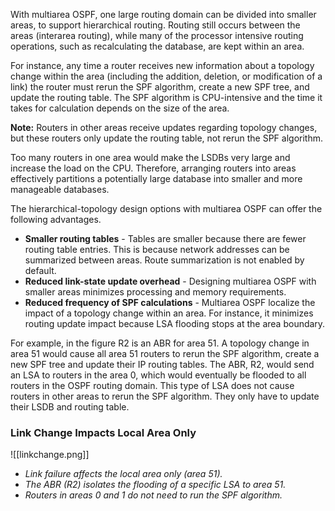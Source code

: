 With multiarea OSPF, one large routing domain can be divided into smaller areas, to support hierarchical routing. Routing still occurs between the areas (interarea routing), while many of the processor intensive routing operations, such as recalculating the database, are kept within an area.

For instance, any time a router receives new information about a topology change within the area (including the addition, deletion, or modification of a link) the router must rerun the SPF algorithm, create a new SPF tree, and update the routing table. The SPF algorithm is CPU-intensive and the time it takes for calculation depends on the size of the area.

**Note:** Routers in other areas receive updates regarding topology changes, but these routers only update the routing table, not rerun the SPF algorithm.

Too many routers in one area would make the LSDBs very large and increase the load on the CPU. Therefore, arranging routers into areas effectively partitions a potentially large database into smaller and more manageable databases.

The hierarchical-topology design options with multiarea OSPF can offer the following advantages.

- **Smaller routing tables** - Tables are smaller because there are fewer routing table entries. This is because network addresses can be summarized between areas. Route summarization is not enabled by default.
- **Reduced link-state update overhead** - Designing multiarea OSPF with smaller areas minimizes processing and memory requirements.
- **Reduced frequency of SPF calculations** - Multiarea OSPF localize the impact of a topology change within an area. For instance, it minimizes routing update impact because LSA flooding stops at the area boundary.

For example, in the figure R2 is an ABR for area 51. A topology change in area 51 would cause all area 51 routers to rerun the SPF algorithm, create a new SPF tree and update their IP routing tables. The ABR, R2, would send an LSA to routers in the area 0, which would eventually be flooded to all routers in the OSPF routing domain. This type of LSA does not cause routers in other areas to rerun the SPF algorithm. They only have to update their LSDB and routing table.

### **Link Change Impacts Local Area Only**
![[linkchange.png]]

- *Link failure affects the local area only (area 51).*
- *The ABR (R2) isolates the flooding of a specific LSA to area 51.*
- *Routers in areas 0 and 1 do not need to run the SPF algorithm.*
